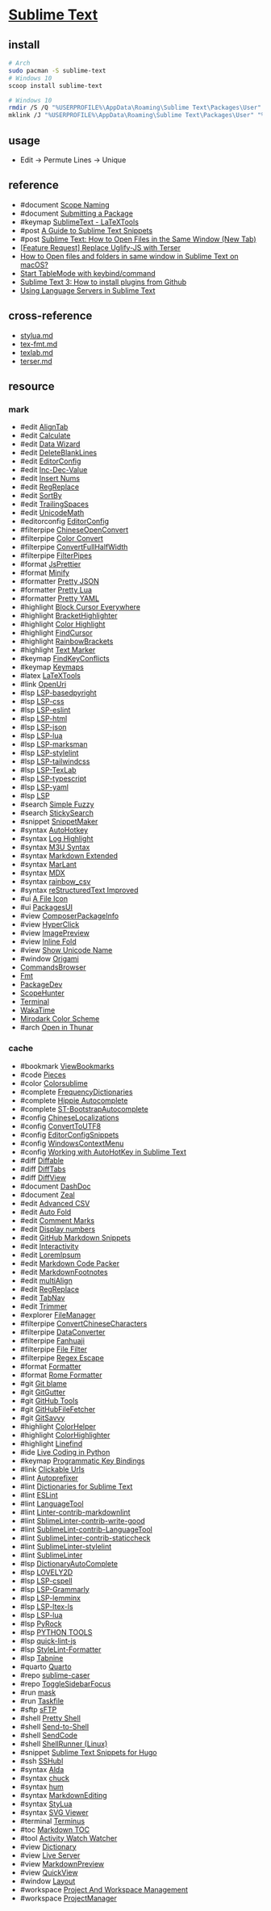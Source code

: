 # [Sublime Text](https://www.sublimetext.com)

## install

```sh
# Arch
sudo pacman -S sublime-text
# Windows 10
scoop install sublime-text
```

```sh
# Windows 10
rmdir /S /Q "%USERPROFILE%\AppData\Roaming\Sublime Text\Packages\User"
mklink /J "%USERPROFILE%\AppData\Roaming\Sublime Text\Packages\User" "%DOTFILES_DIR%\.config\sublime-text\Packages\User"
```

## usage

- Edit → Permute Lines → Unique

## reference

- #document [Scope Naming](https://www.sublimetext.com/docs/scope_naming.html)
- #document [Submitting a Package](https://packagecontrol.io/docs/submitting_a_package)
- #keymap [SublimeText - LaTeXTools](https://latextools.readthedocs.io/en/latest/keybindings)
- #post [A Guide to Sublime Text Snippets](https://medium.com/free-code-camp/a-guide-to-preserving-your-wrists-with-sublime-text-snippets-7541662a53f2)
- #post [Sublime Text: How to Open Files in the Same Window (New Tab)](https://woorkup.com/sublime-text-open-files-same-window)
- [[Feature Request] Replace Uglify-JS with Terser](https://github.com/tssajo/Minify/issues/80)
- [How to Open files and folders in same window in Sublime Text on macOS?](https://stackoverflow.com/questions/21023529/how-to-open-files-and-folders-in-same-window-in-sublime-text-on-macos)
- [Start TableMode with keybind/command](https://github.com/randy3k/AlignTab/pull/68)
- [Sublime Text 3: How to install plugins from Github](https://stackoverflow.com/questions/23026201/sublime-text-3-how-to-install-plugins-from-github)
- [Using Language Servers in Sublime Text](https://laravel-news.com/sublime-text-lsp)

## cross-reference

- [stylua.md](/bin/stylua.md)
- [tex-fmt.md](/bin/tex-fmt.md)
- [texlab.md](/bin/texlab.md)
- [terser.md](/bin/terser.md)

## resource

### mark

- #edit [AlignTab](https://github.com/randy3k/AlignTab)
- #edit [Calculate](https://github.com/colinta/SublimeCalculate)
- #edit [Data Wizard](https://github.com/nickklaskala/DataWizard)
- #edit [DeleteBlankLines](https://github.com/NicholasBuse/sublime_DeleteBlankLines)
- #edit [EditorConfig](https://github.com/sindresorhus/editorconfig-sublime)
- #edit [Inc-Dec-Value](https://github.com/rmaksim/Sublime-Text-2-Inc-Dec-Value)
- #edit [Insert Nums](https://github.com/jbrooksuk/InsertNums)
- #edit [RegReplace](https://github.com/facelessuser/RegReplace)
- #edit [SortBy](https://github.com/Doi9t/SortBy)
- #edit [TrailingSpaces](https://github.com/SublimeText/TrailingSpaces)
- #edit [UnicodeMath](https://github.com/mvoidex/UnicodeMath)
- #editorconfig [EditorConfig](https://github.com/sindresorhus/editorconfig-sublime)
- #filterpipe [ChineseOpenConvert](https://github.com/rexdf/SublimeChineseConvert)
- #filterpipe [Color Convert](https://github.com/zhouyuexie/ColorConvert)
- #filterpipe [ConvertFullHalfWidth](https://github.com/naoyukik/SublimeConvertFullHalfWidth)
- #filterpipe [FilterPipes](https://github.com/tylerl/FilterPipes)
- #format [JsPrettier](https://github.com/jonlabelle/SublimeJsPrettier)
- #format [Minify](https://github.com/tssajo/Minify)
- #formatter [Pretty JSON](https://github.com/dzhibas/SublimePrettyJson)
- #formatter [Pretty Lua](https://github.com/aerobounce/Sublime-Pretty-Lua)
- #formatter [Pretty YAML](https://github.com/aukaost/SublimePrettyYAML)
- #highlight [Block Cursor Everywhere](https://github.com/karlhorky/BlockCursorEverywhere)
- #highlight [BracketHighlighter](https://facelessuser.github.io/BracketHighlighter)
- #highlight [Color Highlight](https://github.com/Kronuz/ColorHighlight)
- #highlight [FindCursor](https://github.com/facelessuser/FindCursor)
- #highlight [RainbowBrackets](https://github.com/absop/RainbowBrackets)
- #highlight [Text Marker](https://github.com/Kronuz/TextMarker)
- #keymap [FindKeyConflicts](https://github.com/skuroda/FindKeyConflicts)
- #keymap [Keymaps](https://github.com/MiroHibler/sublime-keymaps)
- #latex [LaTeXTools](https://github.com/SublimeText/LaTeXTools)
- #link [OpenUri](https://github.com/jfcherng-sublime/ST-OpenUri)
- #lsp [LSP-basedpyright](https://github.com/sublimelsp/LSP-basedpyright)
- #lsp [LSP-css](https://github.com/sublimelsp/LSP-css)
- #lsp [LSP-eslint](https://github.com/sublimelsp/LSP-eslint)
- #lsp [LSP-html](https://github.com/sublimelsp/LSP-html)
- #lsp [LSP-json](https://github.com/sublimelsp/LSP-json)
- #lsp [LSP-lua](https://github.com/sublimelsp/LSP-lua)
- #lsp [LSP-marksman](https://github.com/sublimelsp/LSP-marksman)
- #lsp [LSP-stylelint](https://github.com/sublimelsp/LSP-stylelint)
- #lsp [LSP-tailwindcss](https://github.com/sublimelsp/LSP-tailwindcss)
- #lsp [LSP-TexLab](https://github.com/sublimelsp/LSP-TexLab)
- #lsp [LSP-typescript](https://github.com/sublimelsp/LSP-typescript)
- #lsp [LSP-yaml](https://github.com/sublimelsp/LSP-yaml)
- #lsp [LSP](https://github.com/sublimelsp/LSP)
- #search [Simple Fuzzy](https://github.com/ukyouz/SublimeText-SimpleFuzzy)
- #search [StickySearch](https://github.com/vim-zz/StickySearch)
- #snippet [SnippetMaker](https://github.com/jugyo/SublimeSnippetMaker)
- #syntax [AutoHotkey](https://github.com/ahkscript/SublimeAutoHotkey)
- #syntax [Log Highlight](https://github.com/poucotm/Log-Highlight)
- #syntax [M3U Syntax](https://github.com/sal0max/sublime-m3u)
- #syntax [Markdown Extended](https://github.com/jonschlinkert/sublime-markdown-extended)
- #syntax [MarLant](https://github.com/retifrav/marlant)
- #syntax [MDX](https://github.com/SublimeText/MDX)
- #syntax [rainbow_csv](https://github.com/mechatroner/sublime_rainbow_csv)
- #syntax [reStructuredText Improved](https://github.com/adamchainz/sublime-rst-improved)
- #ui [A File Icon](https://github.com/SublimeText/AFileIcon)
- #ui [PackagesUI](https://github.com/unknownuser88/PackagesUI)
- #view [ComposerPackageInfo](https://github.com/gh640/SublimeComposerPackageInfo)
- #view [HyperClick](https://github.com/aziz/SublimeHyperClick)
- #view [ImagePreview](https://github.com/alvesjtiago/hover-preview)
- #view [Inline Fold](https://github.com/predragnikolic/InlineFold)
- #view [Show Unicode Name](https://github.com/ned-martin/sublime-text-show-unicode-name)
- #window [Origami](https://github.com/SublimeText/Origami)
- [CommandsBrowser](https://github.com/Sublime-Instincts/CommandsBrowser)
- [Fmt](https://github.com/mitranim/sublime-fmt)
- [PackageDev](https://github.com/SublimeText/PackageDev)
- [ScopeHunter](https://github.com/facelessuser/ScopeHunter/)
- [Terminal](https://github.com/wbond/sublime_terminal)
- [WakaTime](https://github.com/wakatime/sublime-wakatime)
- [Mirodark Color Scheme](https://github.com/djjcast/mirodark-st2)
- #arch [Open in Thunar](https://github.com/kernelp4nic/sublime-open-in-thunar)

### cache

- #bookmark [ViewBookmarks](https://github.com/ibensw/LsBookmarks)
- #code [Pieces](https://github.com/pieces-app/plugin_sublime)
- #color [Colorsublime](https://github.com/Colorsublime/Colorsublime-Plugin)
- #complete [FrequencyDictionaries](https://github.com/kpym/FrequencyDictionaries)
- #complete [Hippie Autocomplete](https://github.com/Suor/sublime-hippie-autocomplete)
- #complete [ST-BootstrapAutocomplete](https://github.com/jfcherng-sublime/ST-BootstrapAutocomplete)
- #config [ChineseLocalizations](https://github.com/rexdf/ChineseLocalization)
- #config [ConvertToUTF8](https://github.com/seanliang/ConvertToUTF8)
- #config [EditorConfigSnippets](https://github.com/mfuentesg/EditorConfigSnippets)
- #config [WindowsContextMenu](https://github.com/jfcherng-sublime/ST-WindowsContextMenu)
- #config [Working with AutoHotKey in Sublime Text](https://gist.github.com/AWMooreCO/d0308bab265cc8c5e122)
- #diff [Diffable](https://github.com/yaroslavyaroslav/Diffable)
- #diff [DiffTabs](https://github.com/soandrew/DiffTabs)
- #diff [DiffView](https://github.com/CJTozer/SublimeDiffView)
- #document [DashDoc](https://github.com/farcaller/DashDoc)
- #document [Zeal](https://github.com/SublimeText/Zeal)
- #edit [Advanced CSV](https://github.com/wadetb/Sublime-Text-Advanced-CSV)
- #edit [Auto Fold](https://github.com/fermads/sublime-autofold)
- #edit [Comment Marks](https://github.com/maegul/comment_marks)
- #edit [Display numbers](https://github.com/nia40m/sublime-display-nums)
- #edit [GitHub Markdown Snippets](https://github.com/praveenpuglia/github_markdown_snippets)
- #edit [Interactivity](https://github.com/ichichikin/sublime-plugin-interactivity)
- #edit [LoremIpsum](https://github.com/billymoon/LoremIpsum)
- #edit [Markdown Code Packer](https://github.com/motine/MarkdownCodePacker)
- #edit [MarkdownFootnotes](https://github.com/classicist/MarkdownFootnotes)
- #edit [multiAlign](https://github.com/shwk86/multiAlign)
- #edit [RegReplace](https://github.com/facelessuser/RegReplace)
- #edit [TabNav](https://github.com/mitchvm/tabnav)
- #edit [Trimmer](https://github.com/jonlabelle/Trimmer)
- #explorer [FileManager](https://github.com/math2001/FileManager)
- #filterpipe [ConvertChineseCharacters](https://github.com/leibnizli/ConvertChineseCharacters)
- #filterpipe [DataConverter](https://github.com/fitnr/SublimeDataConverter)
- #filterpipe [Fanhuaji](https://github.com/Fanhuaji/Sublime-Fanhuaji)
- #filterpipe [File Filter](https://github.com/vsc-cnst/SublimeTextFileFilter)
- #filterpipe [Regex Escape](https://github.com/Jonnymcc/sublime_regex_escape)
- #format [Formatter](https://github.com/bitst0rm-pub/Formatter)
- #format [Rome Formatter](https://github.com/marekpiechut/sublime-rome-formatter)
- #git [Git blame](https://github.com/frou/st3-gitblame)
- #git [GitGutter](https://github.com/jisaacks/GitGutter)
- #git [GitHub Tools](https://github.com/braver/GitHubTools)
- #git [GitHubFileFetcher](https://github.com/dennykorsukewitz/Sublime-GitHubFileFetcher)
- #git [GitSavvy](https://github.com/timbrel/GitSavvy)
- #highlight [ColorHelper](https://github.com/facelessuser/ColorHelper)
- #highlight [ColorHighlighter](https://github.com/Monnoroch/ColorHighlighter)
- #highlight [Linefind](https://github.com/ssanj/Linefind)
- #ide [Live Coding in Python](https://github.com/donkirkby/live-py-plugin)
- #keymap [Programmatic Key Bindings](https://github.com/VonHeikemen/sublime-pro-key-bindings)
- #link [Clickable Urls](https://github.com/leonid-shevtsov/ClickableUrls_SublimeText)
- #lint [Autoprefixer](https://github.com/sindresorhus/sublime-autoprefixer)
- #lint [Dictionaries for Sublime Text](https://github.com/titoBouzout/Dictionaries)
- #lint [ESLint](https://github.com/polygonplanet/sublime-text-eslint)
- #lint [LanguageTool](https://github.com/gtarawneh/languagetool-sublime)
- #lint [Linter-contrib-markdownlint](https://github.com/patrickrgaffney/SublimeLinter-contrib-staticcheck)
- #lint [SblimeLinter-contrib-write-good](https://github.com/ckaznocha/SublimeLinter-contrib-write-good)
- #lint [SublimeLint-contrib-LanguageTool](https://github.com/GiovanH/sublimelint-contrib-languagetool)
- #lint [SublimeLinter-contrib-staticcheck](https://github.com/j616/SublimeLinter-contrib-remark-lint)
- #lint [SublimeLinter-stylelint](https://github.com/SublimeLinter/SublimeLinter-stylelint)
- #lint [SublimeLinter](https://github.com/SublimeLinter/SublimeLinter)
- #lsp [DictionaryAutoComplete](https://github.com/Zinggi/DictionaryAutoComplete)
- #lsp [LOVELY2D](https://github.com/kevinfiol/LOVELY2D)
- #lsp [LSP-cspell](https://github.com/sublimelsp/LSP-cspell)
- #lsp [LSP-Grammarly](https://github.com/sublimelsp/LSP-Grammarly)
- #lsp [LSP-lemminx](https://github.com/sublimelsp/LSP-lemminx)
- #lsp [LSP-ltex-ls](https://github.com/sublimelsp/LSP-ltex-ls)
- #lsp [LSP-lua](https://github.com/sublimelsp/LSP-lua)
- #lsp [PyRock](https://github.com/abhishek72850/pyrock)
- #lsp [PYTHON TOOLS](https://github.com/ginanjarn/pythontools)
- #lsp [quick-lint-js](https://github.com/quick-lint/quick-lint-js)
- #lsp [StyleLint-Formatter](https://github.com/LetsZiggy/StyleLint-Formatter)
- #lsp [Tabnine](https://tabnine.com)
- #quarto [Quarto](https://github.com/quarto-dev/quarto-sublime)
- #repo [sublime-caser](https://github.com/mitranim/sublime-caser)
- #repo [ToggleSidebarFocus](https://github.com/educbraga/ToggleSidebarFocus)
- #run [mask](https://github.com/jacobdeichert/mask)
- #run [Taskfile](https://github.com/biozz/sublime-taskfile)
- #sftp [sFTP](https://codexns.io/products/sftp_for_sublime)
- #shell [Pretty Shell](https://github.com/aerobounce/Sublime-Pretty-Shell)
- #shell [Send-to-Shell](https://github.com/Twizzledrizzle/Send-to-Shell)
- #shell [SendCode](https://github.com/randy3k/SendCode)
- #shell [ShellRunner (Linux)](https://github.com/phughes3866/ShellRunner)
- #snippet [Sublime Text Snippets for Hugo](https://github.com/regisphilibert/Sublime-Hugo-Snippets)
- #ssh [SSHubl](https://github.com/HorlogeSkynet/SSHubl)
- #syntax [Alda](https://github.com/erinzm/sublime-alda)
- #syntax [chuck](https://chuck.stanford.edu)
- #syntax [hum](https://github.com/crbulakites/hum)
- #syntax [MarkdownEditing](https://github.com/SublimeText-Markdown/MarkdownEditing)
- #syntax [StyLua](https://github.com/JohnnyMorganz/StyLua)
- #syntax [SVG Viewer](https://github.com/YariKartoshe4ka/sublime-svg-viewer)
- #terminal [Terminus](https://github.com/randy3k/Terminus)
- #toc [Markdown TOC](https://github.com/naokazuterada/MarkdownTOC)
- #tool [Activity Watch Watcher](https://github.com/kostasdizas/aw-watcher-sublime)
- #view [Dictionary](https://github.com/futureprogrammer360/Dictionary)
- #view [Live Server](https://github.com/jwortmann/quick-view)
- #view [MarkdownPreview](https://github.com/facelessuser/MarkdownPreview)
- #view [QuickView](https://github.com/molnarmark/sublime-live-server)
- #window [Layout](https://github.com/loggerhead/Layout)
- #workspace [Project And Workspace Management](https://github.com/kyoobey/ProjectAndWorkspaceManagement)
- #workspace [ProjectManager](https://github.com/randy3k/ProjectManager)

